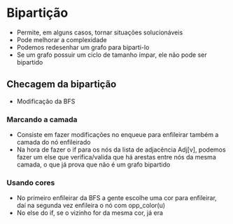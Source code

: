 # Bipartição

* Permite, em alguns casos, tornar situações solucionáveis
* Pode melhorar a complexidade
* Podemos redesenhar um grafo para biparti-lo
* Se um grafo possuir um ciclo de tamanho ímpar, ele não pode ser bipartido

## Checagem da bipartição
* Modificação da BFS

### Marcando a camada 
* Consiste em fazer modificações no enqueue para enfileirar também a camada do nó enfileirado
* Na hora de fazer o if para os nós da lista de adjacência Adj[v], podemos fazer um else que verifica/valida que há arestas entre nós da mesma camada, o que já prova que não é um grafo bipartido

### Usando cores
* No primeiro enfileirar da BFS a gente escolhe uma cor para enfileirar, daí na segunda vez enfileira o nó com opp_color(u)
* No else do if, se o vizinho for da mesma cor, já era 